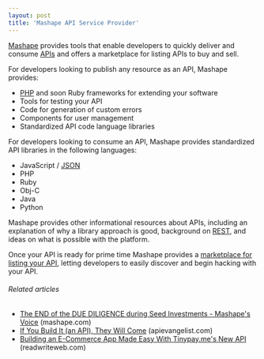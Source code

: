 ```yaml
---
layout: post
title: 'Mashape API Service Provider'
---
```

<img style="padding: 15px;" src="http://kinlane-productions.s3.amazonaws.com/mashape-logo.png" alt="" align="right" /><a title="Mashape" href="http://www.mashape.com/">Mashape</a> provides tools that enable developers to quickly deliver and consume <a href="http://www.apievangelist.com">APIs</a> and offers a marketplace for listing APIs to buy and sell.<p></p>
For developers looking to publish any resource as an API, Mashape provides:
<ul class="mainlist">
	<li><a class="zem_slink" title="PHP" rel="homepage" href="http://www.mashape.com/guide/">PHP</a> and soon Ruby frameworks for extending your software</li>
	<li>Tools for testing your API</li>
	<li>Code for generation of custom errors</li>
	<li>Components for user management</li>
	<li>Standardized API code language libraries</li>
</ul>
For developers looking to consume an API, Mashape provides standardized API libraries in the following languages:
<ul class="mainlist">
	<li>JavaScript / <a class="zem_slink" title="JSON" rel="homepage" href="http://json.org">JSON</a></li>
	<li>PHP</li>
	<li>Ruby</li>
	<li>Obj-C</li>
	<li>Java</li>
	<li>Python</li>
</ul>
Mashape provides other informational resources about APIs, including an explanation of why a library approach is good, background on <a href="http://blog.apievangelist.com/2011/01/30/api-technology-rest/">REST</a>, and ideas on what is possible with the platform.<p></p>
Once your API is ready for prime time Mashape provides a <a title="Mashape Marketplace" href="http://www.mashape.com/explore/index">marketplace for listing your API</a>, letting developers to easily discover and begin hacking with your API.
<h6 class="zemanta-related-title" style="font-size: 1em;">Related articles</h6>
<ul class="zemanta-article-ul">
	<li class="zemanta-article-ul-li"><a href="http://blog.mashape.com/the-end-of-due-diligence-during-seed-investme">The END of the DUE DILIGENCE during Seed Investments - Mashape's Voice</a> (mashape.com)</li>
	<li class="zemanta-article-ul-li"><a href="http://blog.apievangelist.com/2011/02/28/if-you-build-it-they-will-come/">If You Build It (an API), They Will Come</a> (apievangelist.com)</li>
	<li class="zemanta-article-ul-li"><a href="http://www.readwriteweb.com/hack/2011/03/building-an-e-commerce-app-mad.php?sms_ss=hackernews&amp;at_xt=4d6d09ac29c16e43%252C0">Building an E-Commerce App Made Easy With Tinypay.me's New API</a> (readwriteweb.com)</li>
</ul>
